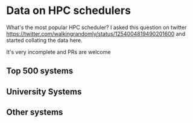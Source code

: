 # Data on HPC schedulers

What's the most popular HPC scheduler?  I asked this question on twitter https://twitter.com/walkingrandomly/status/1254004819490201600 and started collating the data here.  

It's very incomplete and PRs are welcome

## Top 500 systems



## University Systems


## Other systems
